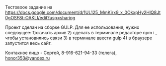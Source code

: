 Тестовоое задание на https://docs.google.com/document/d/1UL125_MmKirx9_x_0OkxpHy2HlQ8Jt0gOSF8t-OAKLI/edit?usp=sharing

Проект сделан на сборке GULP. Для ее использования, нужно следюущее:
1)скачать архив
2) сделать в терминале редакторе npm i , чтобы установились связи
3) в терминале ввести gulp
4) в браузере запустится весь сайт.

Контакное лицо -  Сергей, 8-916-621-94-33 (телега), honor353@yandex.ru